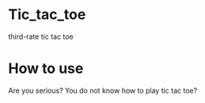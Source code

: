 # Tic_tac_toe
third-rate tic tac toe

# How to use
Are you serious? You do not know how to play tic tac toe? 
